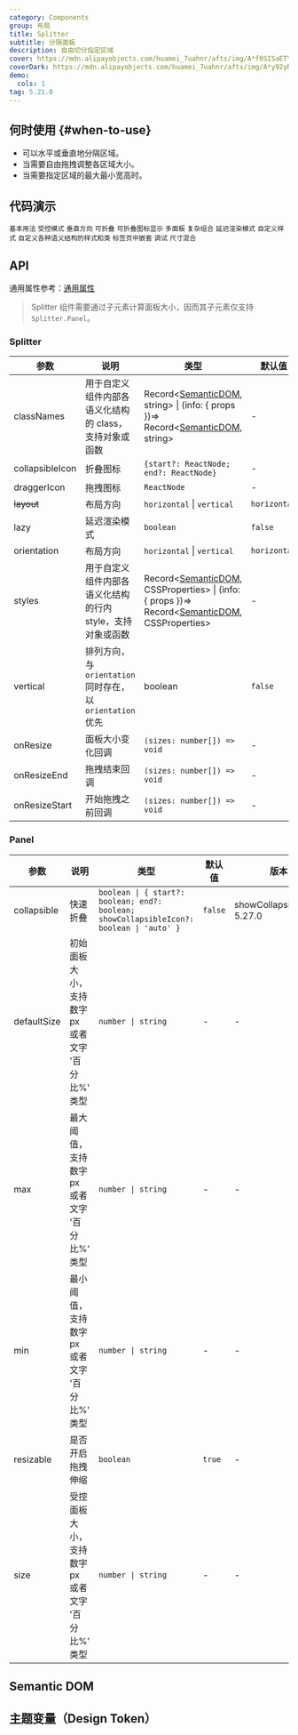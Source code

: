 ```yaml
---
category: Components
group: 布局
title: Splitter
subtitle: 分隔面板
description: 自由切分指定区域
cover: https://mdn.alipayobjects.com/huamei_7uahnr/afts/img/A*f0SISaETY0wAAAAAAAAAAAAADrJ8AQ/original
coverDark: https://mdn.alipayobjects.com/huamei_7uahnr/afts/img/A*y92yRYhObU8AAAAAAAAAAAAADrJ8AQ/original
demo:
  cols: 1
tag: 5.21.0
---
```


## 何时使用 {#when-to-use}

- 可以水平或垂直地分隔区域。
- 当需要自由拖拽调整各区域大小。
- 当需要指定区域的最大最小宽高时。

## 代码演示

<!-- prettier-ignore -->
<code src="./demo/size.tsx">基本用法</code>
<code src="./demo/control.tsx">受控模式</code>
<code src="./demo/vertical.tsx">垂直方向</code>
<code src="./demo/collapsible.tsx">可折叠</code>
<code src="./demo/collapsibleIcon.tsx" version="5.27.0">可折叠图标显示</code>
<code src="./demo/multiple.tsx">多面板</code>
<code src="./demo/group.tsx">复杂组合</code>
<code src="./demo/lazy.tsx" version="5.23.0">延迟渲染模式</code>
<code src="./demo/customize.tsx" version="6.0.0">自定义样式</code>
<code src="./demo/style-class.tsx" iframe="360" version="6.0.0">自定义各种语义结构的样式和类</code>
<code src="./demo/nested-in-tabs.tsx" debug>标签页中嵌套</code>
<code src="./demo/debug.tsx" debug>调试</code>
<code src="./demo/size-mix.tsx" debug>尺寸混合</code>

## API

通用属性参考：[通用属性](/docs/react/common-props)

> Splitter 组件需要通过子元素计算面板大小，因而其子元素仅支持 `Splitter.Panel`。

### Splitter

| 参数 | 说明 | 类型 | 默认值 | 版本 |
| --- | --- | --- | --- | --- |
| classNames | 用于自定义组件内部各语义化结构的 class，支持对象或函数 | Record<[SemanticDOM](#semantic-dom), string> \| (info: { props })=> Record<[SemanticDOM](#semantic-dom), string> | - | 5.4.0 |
| collapsibleIcon | 折叠图标 | `{start?: ReactNode; end?: ReactNode}` | - | 6.0.0 |
| draggerIcon | 拖拽图标 | `ReactNode` | - | 6.0.0 |
| ~~layout~~ | 布局方向 | `horizontal` \| `vertical` | `horizontal` | - |
| lazy | 延迟渲染模式 | `boolean` | `false` | 5.23.0 |
| orientation | 布局方向 | `horizontal` \| `vertical` | `horizontal` | - |
| styles | 用于自定义组件内部各语义化结构的行内 style，支持对象或函数 | Record<[SemanticDOM](#semantic-dom), CSSProperties> \| (info: { props })=> Record<[SemanticDOM](#semantic-dom), CSSProperties> | - | 5.4.0 |
| vertical | 排列方向，与 `orientation` 同时存在，以 `orientation` 优先 | boolean | `false` |  |
| onResize | 面板大小变化回调 | `(sizes: number[]) => void` | - | - |
| onResizeEnd | 拖拽结束回调 | `(sizes: number[]) => void` | - | - |
| onResizeStart | 开始拖拽之前回调 | `(sizes: number[]) => void` | - | - |

### Panel

| 参数 | 说明 | 类型 | 默认值 | 版本 |
| --- | --- | --- | --- | --- |
| collapsible | 快速折叠 | `boolean \| { start?: boolean; end?: boolean; showCollapsibleIcon?: boolean \| 'auto' }` | `false` | showCollapsibleIcon: 5.27.0 |
| defaultSize | 初始面板大小，支持数字 px 或者文字 '百分比%' 类型 | `number \| string` | - | - |
| max | 最大阈值，支持数字 px 或者文字 '百分比%' 类型 | `number \| string` | - | - |
| min | 最小阈值，支持数字 px 或者文字 '百分比%' 类型 | `number \| string` | - | - |
| resizable | 是否开启拖拽伸缩 | `boolean` | `true` | - |
| size | 受控面板大小，支持数字 px 或者文字 '百分比%' 类型 | `number \| string` | - | - |

## Semantic DOM

<code src="./demo/_semantic.tsx" simplify="true"></code>

## 主题变量（Design Token）

<ComponentTokenTable component='Splitter'></ComponentTokenTable>
